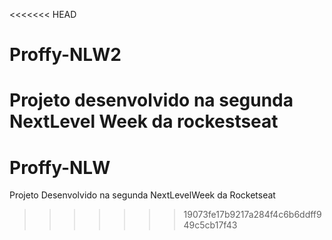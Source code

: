 <<<<<<< HEAD
# Proffy-NLW2
Projeto desenvolvido na segunda NextLevel Week da rockestseat
=======
# Proffy-NLW
Projeto Desenvolvido na segunda NextLevelWeek da Rocketseat
>>>>>>> 19073fe17b9217a284f4c6b6ddff949c5cb17f43
